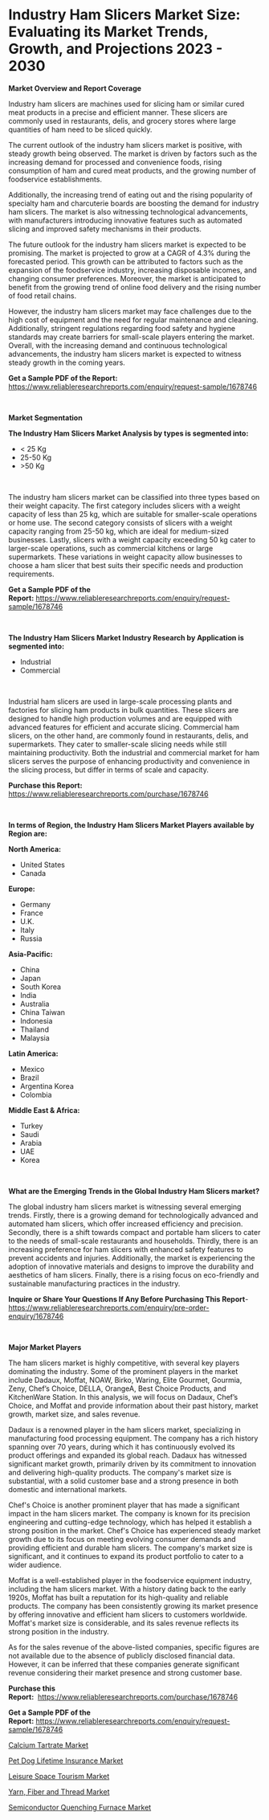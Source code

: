 <p><h1>Industry Ham Slicers Market Size: Evaluating its Market Trends, Growth, and Projections 2023 - 2030</h1></p><p><strong>Market Overview and Report Coverage</strong></p>
<p><p>Industry ham slicers are machines used for slicing ham or similar cured meat products in a precise and efficient manner. These slicers are commonly used in restaurants, delis, and grocery stores where large quantities of ham need to be sliced quickly.</p><p>The current outlook of the industry ham slicers market is positive, with steady growth being observed. The market is driven by factors such as the increasing demand for processed and convenience foods, rising consumption of ham and cured meat products, and the growing number of foodservice establishments.</p><p>Additionally, the increasing trend of eating out and the rising popularity of specialty ham and charcuterie boards are boosting the demand for industry ham slicers. The market is also witnessing technological advancements, with manufacturers introducing innovative features such as automated slicing and improved safety mechanisms in their products.</p><p>The future outlook for the industry ham slicers market is expected to be promising. The market is projected to grow at a CAGR of 4.3% during the forecasted period. This growth can be attributed to factors such as the expansion of the foodservice industry, increasing disposable incomes, and changing consumer preferences. Moreover, the market is anticipated to benefit from the growing trend of online food delivery and the rising number of food retail chains.</p><p>However, the industry ham slicers market may face challenges due to the high cost of equipment and the need for regular maintenance and cleaning. Additionally, stringent regulations regarding food safety and hygiene standards may create barriers for small-scale players entering the market. Overall, with the increasing demand and continuous technological advancements, the industry ham slicers market is expected to witness steady growth in the coming years.</p></p>
<p><strong>Get a Sample PDF of the Report:</strong> <a href="https://www.reliableresearchreports.com/enquiry/request-sample/1678746">https://www.reliableresearchreports.com/enquiry/request-sample/1678746</a></p>
<p>&nbsp;</p>
<p><strong>Market Segmentation</strong></p>
<p><strong>The Industry Ham Slicers Market Analysis by types is segmented into:</strong></p>
<p><ul><li>< 25 Kg</li><li>25-50 Kg</li><li>>50 Kg</li></ul></p>
<p>&nbsp;</p>
<p><p>The industry ham slicers market can be classified into three types based on their weight capacity. The first category includes slicers with a weight capacity of less than 25 kg, which are suitable for smaller-scale operations or home use. The second category consists of slicers with a weight capacity ranging from 25-50 kg, which are ideal for medium-sized businesses. Lastly, slicers with a weight capacity exceeding 50 kg cater to larger-scale operations, such as commercial kitchens or large supermarkets. These variations in weight capacity allow businesses to choose a ham slicer that best suits their specific needs and production requirements.</p></p>
<p><strong>Get a Sample PDF of the Report:</strong>&nbsp;<a href="https://www.reliableresearchreports.com/enquiry/request-sample/1678746">https://www.reliableresearchreports.com/enquiry/request-sample/1678746</a></p>
<p>&nbsp;</p>
<p><strong>The Industry Ham Slicers Market Industry Research by Application is segmented into:</strong></p>
<p><ul><li>Industrial</li><li>Commercial</li></ul></p>
<p>&nbsp;</p>
<p><p>Industrial ham slicers are used in large-scale processing plants and factories for slicing ham products in bulk quantities. These slicers are designed to handle high production volumes and are equipped with advanced features for efficient and accurate slicing. Commercial ham slicers, on the other hand, are commonly found in restaurants, delis, and supermarkets. They cater to smaller-scale slicing needs while still maintaining productivity. Both the industrial and commercial market for ham slicers serves the purpose of enhancing productivity and convenience in the slicing process, but differ in terms of scale and capacity.</p></p>
<p><strong>Purchase this Report:</strong>&nbsp; <a href="https://www.reliableresearchreports.com/purchase/1678746">https://www.reliableresearchreports.com/purchase/1678746</a></p>
<p>&nbsp;</p>
<p><strong>In terms of Region, the Industry Ham Slicers Market Players available by Region are:</strong></p>
<p>
    <p> <strong> North America: </strong>
        <ul>
            <li>United States</li>
            <li>Canada</li>
        </ul>
        </p> 
    <p> <strong> Europe: </strong>
        <ul>
            <li>Germany</li>
            <li>France</li>
            <li>U.K.</li>
            <li>Italy</li>
            <li>Russia</li>
        </ul>
        </p> 
    <p> <strong> Asia-Pacific: </strong>
        <ul>
            <li>China</li>
            <li>Japan</li>
            <li>South Korea</li>
            <li>India</li>
            <li>Australia</li>
            <li>China Taiwan</li>
            <li>Indonesia</li>
            <li>Thailand</li>
            <li>Malaysia</li>
        </ul>
        </p> 
    <p> <strong> Latin America: </strong>
        <ul>
            <li>Mexico</li>
            <li>Brazil</li>
            <li>Argentina Korea</li>
            <li>Colombia</li>
        </ul>
        </p> 
    <p> <strong> Middle East & Africa: </strong>
        <ul>
            <li>Turkey</li>
            <li>Saudi</li>
            <li>Arabia</li>
            <li>UAE</li>
            <li>Korea</li>
        </ul>
    </p>
    </p>
<p>&nbsp;</p>
<p><strong>What are the Emerging Trends in the Global Industry Ham Slicers market?</strong></p>
<p><p>The global industry ham slicers market is witnessing several emerging trends. Firstly, there is a growing demand for technologically advanced and automated ham slicers, which offer increased efficiency and precision. Secondly, there is a shift towards compact and portable ham slicers to cater to the needs of small-scale restaurants and households. Thirdly, there is an increasing preference for ham slicers with enhanced safety features to prevent accidents and injuries. Additionally, the market is experiencing the adoption of innovative materials and designs to improve the durability and aesthetics of ham slicers. Finally, there is a rising focus on eco-friendly and sustainable manufacturing practices in the industry.</p></p>
<p><strong>Inquire or Share Your Questions If Any Before Purchasing This Report</strong>- <a href="https://www.reliableresearchreports.com/enquiry/pre-order-enquiry/1678746">https://www.reliableresearchreports.com/enquiry/pre-order-enquiry/1678746</a></p>
<p>&nbsp;</p>
<p><strong>Major Market Players</strong></p>
<p><p>The ham slicers market is highly competitive, with several key players dominating the industry. Some of the prominent players in the market include Dadaux, Moffat, NOAW, Birko, Waring, Elite Gourmet, Gourmia, Zeny, Chef’s Choice, DELLA, OrangeA, Best Choice Products, and KitchenWare Station. In this analysis, we will focus on Dadaux, Chef’s Choice, and Moffat and provide information about their past history, market growth, market size, and sales revenue.</p><p>Dadaux is a renowned player in the ham slicers market, specializing in manufacturing food processing equipment. The company has a rich history spanning over 70 years, during which it has continuously evolved its product offerings and expanded its global reach. Dadaux has witnessed significant market growth, primarily driven by its commitment to innovation and delivering high-quality products. The company's market size is substantial, with a solid customer base and a strong presence in both domestic and international markets.</p><p>Chef's Choice is another prominent player that has made a significant impact in the ham slicers market. The company is known for its precision engineering and cutting-edge technology, which has helped it establish a strong position in the market. Chef's Choice has experienced steady market growth due to its focus on meeting evolving consumer demands and providing efficient and durable ham slicers. The company's market size is significant, and it continues to expand its product portfolio to cater to a wider audience.</p><p>Moffat is a well-established player in the foodservice equipment industry, including the ham slicers market. With a history dating back to the early 1920s, Moffat has built a reputation for its high-quality and reliable products. The company has been consistently growing its market presence by offering innovative and efficient ham slicers to customers worldwide. Moffat's market size is considerable, and its sales revenue reflects its strong position in the industry.</p><p>As for the sales revenue of the above-listed companies, specific figures are not available due to the absence of publicly disclosed financial data. However, it can be inferred that these companies generate significant revenue considering their market presence and strong customer base.</p></p>
<p><strong>Purchase this Report:</strong>&nbsp;&nbsp;<a href="https://www.reliableresearchreports.com/purchase/1678746">https://www.reliableresearchreports.com/purchase/1678746</a></p>
<p></p>
<p><strong>Get a Sample PDF of the Report:</strong>&nbsp;<a href="https://www.reliableresearchreports.com/enquiry/request-sample/1678746">https://www.reliableresearchreports.com/enquiry/request-sample/1678746</a></p>
<p><p><a href="https://medium.com/@ivaschinner/calcium-tartrate-market-size-growth-forecast-2023-2030-3e03f4587d1e">Calcium Tartrate Market</a></p><p><a href="https://www.linkedin.com/pulse/pet-dog-lifetime-insurance-market-research-report-provides/">Pet Dog Lifetime Insurance Market</a></p><p><a href="https://www.linkedin.com/pulse/leisure-space-tourism-market-size-growth-forecast-from/">Leisure Space Tourism Market</a></p><p><a href="https://medium.com/@dariodooley/yarn-fiber-and-thread-market-size-growth-forecast-2023-2030-47d840128fc0">Yarn, Fiber and Thread Market</a></p><p><a href="https://www.linkedin.com/pulse/semiconductor-quenching-furnace-market-insights-players-forecast/">Semiconductor Quenching Furnace Market</a></p></p>